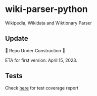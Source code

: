 # wiki-parser-python
Wikipedia, Wikidata and Wiktionary Parser

## Update
🚧 Repo Under Construction 🚧 

ETA for first version: April 15, 2023.

## Tests
Check [here](https://htmlpreview.github.io/?https://github.com/karimamunaff/wiki-parser-python/blob/v0.1.0/tests/coverage_report/index.html) for test coverage report

